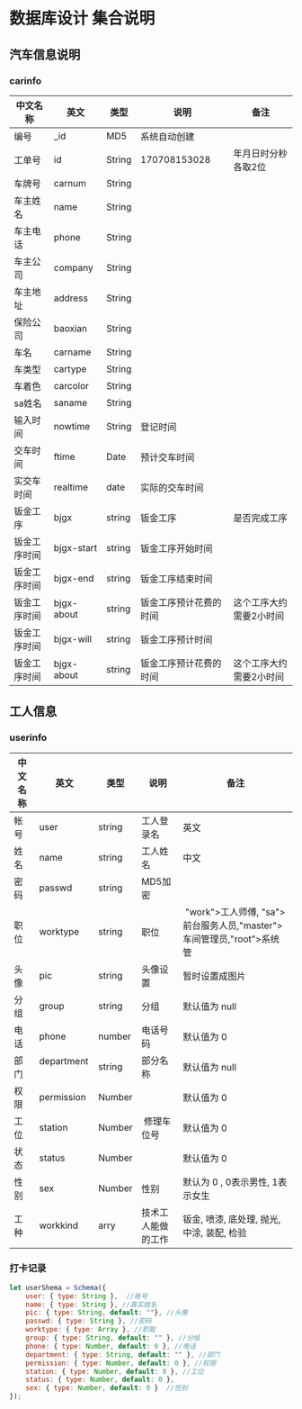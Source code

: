 # 数据库设计 集合说明

## 汽车信息说明

### carinfo

| 中文名称 | 英文 | 类型 | 说明 | 备注 |
|---------|------|------|------|-----|
| 编号     | \_id | MD5  | 系统自动创建 |   |
| 工单号 | id |  String | 170708153028 | 年月日时分秒各取2位 |
| 车牌号 | carnum | String |  |  |
| 车主姓名 | name | String |   |   |
| 车主电话 | phone| String  | |  | 
| 车主公司 | company | String |  |  |
| 车主地址 | address | String |  |  |
| 保险公司 | baoxian | String |  |  |
| 车名     | carname | String |  |  |
| 车类型   | cartype | String |  |  |
| 车着色   | carcolor | String|  |  |
| sa姓名   | saname | String |   |  |
| 输入时间 | nowtime | String | 登记时间 |  |
| 交车时间 | ftime  |  Date | 预计交车时间 |  |
| 实交车时间 | realtime | date | 实际的交车时间 |  |
| 钣金工序 | bjgx | string | 钣金工序 | 是否完成工序 |
| 钣金工序时间 | bjgx-start | string | 钣金工序开始时间 |  |
| 钣金工序时间 | bjgx-end | string | 钣金工序结束时间 |  |
| 钣金工序时间 | bjgx-about | string | 钣金工序预计花费的时间 | 这个工序大约需要2小时间 |
| 钣金工序时间 | bjgx-will | string | 钣金工序预计时间 |  |
| 钣金工序时间 | bjgx-about | string | 钣金工序预计花费的时间 | 这个工序大约需要2小时间 |





## 工人信息

### userinfo

| 中文名称 | 英文 | 类型 | 说明 | 备注 |
|---------|------|------|------|-----|
| 帐号    | user  | string | 工人登录名  | 英文  |
| 姓名    | name  | string | 工人姓名  | 中文 |
| 密码    | passwd | string | MD5加密 |  |
| 职位    | worktype | string | 职位 |  "work">工人师傅, "sa">前台服务人员,"master">车间管理员,"root">系统管 |
| 头像    | pic     | string | 头像设置 | 暂时设置成图片 |
| 分组    | group   | string | 分组 | 默认值为 null |
| 电话    | phone | number | 电话号码 | 默认值为 0 |
| 部门    | department    | string | 部分名称 | 默认值为 null |
| 权限    | permission | Number|        |  默认值为 0 |
| 工位    |  station  | Number |  修理车位号 | 默认值为 0 |
| 状态    | status    |  Number |   | 默认值为 0 |
| 性别    |  sex      | Number | 性别 | 默认为 0 , 0表示男性, 1表示女生 |
| 工种    | workkind | arry | 技术工人能做的工作 | 钣金, 喷漆, 底处理, 抛光, 中涂, 装配, 检验 |




### 打卡记录



```js
let userShema = Schema({
    user: { type: String },  //账号
    name: { type: String }, //真实姓名
    pic: { type: String, default: ""}, //头像
    passwd: { type: String }, //密码
    worktype: { type: Array }, //职能
    group: { type: String, default: "" }, //分组
    phone: { type: Number, default: 0 }, //电话
    department: { type: String, default: "" }, //部门
    permission: { type: Number, default: 0 }, //权限
    station: { type: Number, default: 0 }, //工位
    status: { type: Number, default: 0 },
    sex: { type: Number, default: 0 }  //性别
});
```
